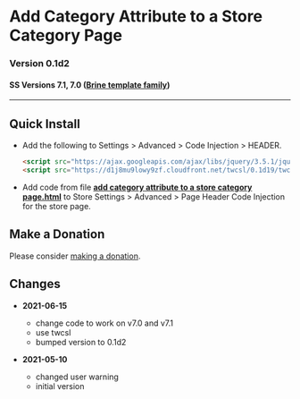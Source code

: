 # Add Category Attribute to a Store Category Page

### Version 0.1d2

#### SS Versions 7.1, 7.0 ([Brine template family](https://support.squarespace.com/hc/en-us/articles/212512738-Brine-template-family))

---

## Quick Install

* Add the following to Settings > Advanced > Code Injection > HEADER.

  ```html
  <script src="https://ajax.googleapis.com/ajax/libs/jquery/3.5.1/jquery.min.js"></script>
  <script src="https://d1j8mu9lowy9zf.cloudfront.net/twcsl/0.1d19/twcsl.js"></script>
  ```

* Add code from file
  **[add category attribute to a store category page.html](add%20category%20attribute%20to%20a%20store%20category%20page.html#L1)**
  to Store Settings > Advanced > Page Header Code Injection for the store page.

## Make a Donation

Please consider
[making a donation](https://github.com/tomsWebConsulting/twcsl#make-a-donation).

## Changes

* **2021-06-15**

  * change code to work on v7.0 and v7.1
  * use twcsl
  * bumped version to 0.1d2
  
* **2021-05-10**

  * changed user warning
  * initial version
